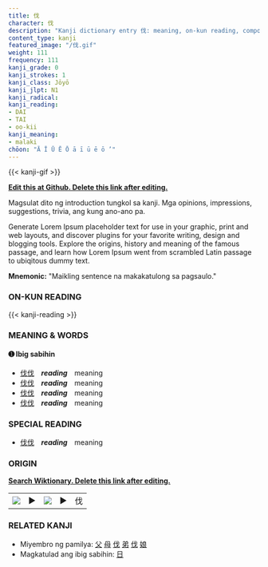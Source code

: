 ```yaml
---
title: 伐
character: 伐
description: "Kanji dictionary entry 伐: meaning, on-kun reading, compounds, origin, related kanji"
content_type: kanji
featured_image: "/伐.gif"
weight: 111
frequency: 111
kanji_grade: 0
kanji_strokes: 1
kanji_class: Jōyō
kanji_jlpt: N1
kanji_radical: 
kanji_reading: 
- DAI
- TAI
- oo-kii
kanji_meaning:
- malaki
chōon: "Ā Ī Ū Ē Ō ā ī ū ē ō ’"
---
```

[//]: # (Don't edit the line below. Kanji animated GIF code is automatically generated.)
{{< kanji-gif >}}

[//]: # (Edit below this line.)

**[Edit this at Github. Delete this link after editing.](https://github.com/tim0g/tim/tree/main/content/kanji/伐/index.md)**

Magsulat dito ng introduction tungkol sa kanji. Mga opinions, impressions, suggestions, trivia, ang kung ano-ano pa.

Generate Lorem Ipsum placeholder text for use in your graphic, print and web layouts, and discover plugins for your favorite writing, design and blogging tools. Explore the origins, history and meaning of the famous passage, and learn how Lorem Ipsum went from scrambled Latin passage to ubiqitous dummy text.
 
**Mnemonic:** "Maikling sentence na makakatulong sa pagsaulo."

### ON-KUN READING

[//]: # (Don't edit the line below. ON-KUN READING code is automatically generated.)
{{< kanji-reading >}}

### MEANING & WORDS

#### ➊ **Ibig sabihin**
  - [伐](../伐)[伐](../伐)　***reading***　meaning
  - [伐](../伐)[伐](../伐)　***reading***　meaning
  - [伐](../伐)[伐](../伐)　***reading***　meaning
  - [伐](../伐)[伐](../伐)　***reading***　meaning

### SPECIAL READING
  - [伐](../伐)[伐](../伐)　***reading***　meaning

### ORIGIN

**[Search Wiktionary. Delete this link after editing.](https://wiktionary.org/wiki/伐)**
<table class="kanji-table"><tr><td>
<img src="60px-伐-bronze.svg.png">
</td><td>▶</td><td>
<img src="60px-伐-oracle.svg.png">
</td><td>▶</td>
<td class="kanji-origin">伐</td>
</tr></table>

### RELATED KANJI
- Miyembro ng pamilya: [父](../父) [母](../母) [伐](../伐) [弟](../弟) [伐](../伐) [娘](../娘)
- Magkatulad ang ibig sabihin: [日](../日)
